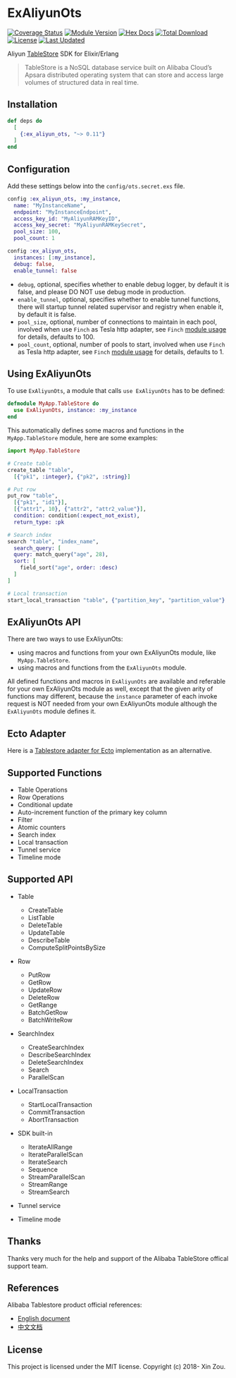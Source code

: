 # ExAliyunOts

[![Coverage Status](https://coveralls.io/repos/github/xinz/ex_aliyun_ots/badge.svg?branch=master)](https://coveralls.io/github/xinz/ex_aliyun_ots?branch=master)
[![Module Version](https://img.shields.io/hexpm/v/ex_aliyun_ots.svg)](https://hex.pm/packages/ex_aliyun_ots)
[![Hex Docs](https://img.shields.io/badge/hex-docs-lightgreen.svg)](https://hexdocs.pm/ex_aliyun_ots/)
[![Total Download](https://img.shields.io/hexpm/dt/ex_aliyun_ots.svg)](https://hex.pm/packages/ex_aliyun_ots)
[![License](https://img.shields.io/hexpm/l/ex_aliyun_ots.svg)](https://github.com/xinz/ex_aliyun_ots/blob/master/LICENSE)
[![Last Updated](https://img.shields.io/github/last-commit/xinz/ex_aliyun_ots.svg)](https://github.com/xinz/ex_aliyun_ots/commits/master)

Aliyun [TableStore](https://www.alibabacloud.com/product/table-store) SDK for Elixir/Erlang

> TableStore is a NoSQL database service built on Alibaba Cloud’s Apsara distributed operating system that can store and access large volumes of structured data in real time.

## Installation

```elixir
def deps do
  [
    {:ex_aliyun_ots, "~> 0.11"}
  ]
end
```

## Configuration

Add these settings below into the `config/ots.secret.exs` file.

```elixir
config :ex_aliyun_ots, :my_instance,
  name: "MyInstanceName",
  endpoint: "MyInstanceEndpoint",
  access_key_id: "MyAliyunRAMKeyID",
  access_key_secret: "MyAliyunRAMKeySecret",
  pool_size: 100,
  pool_count: 1

config :ex_aliyun_ots,
  instances: [:my_instance],
  debug: false,
  enable_tunnel: false
```

* `debug`, optional, specifies whether to enable debug logger, by default it is false, and please DO NOT use debug mode in production.
* `enable_tunnel`, optional, specifies whether to enable tunnel functions, there will startup tunnel related supervisor and registry when enable it, by default it is false.
* `pool_size`, optional, number of connections to maintain in each pool, involved when use `Finch` as Tesla http adapter, see `Finch` [module usage](https://hexdocs.pm/finch/Finch.html#module-usage) for details, defaults to 100.
* `pool_count`, optional, number of pools to start, involved when use `Finch` as Tesla http adapter, see `Finch` [module usage](https://hexdocs.pm/finch/Finch.html#module-usage) for details, defaults to 1.


## Using ExAliyunOts

To use `ExAliyunOts`, a module that calls `use ExAliyunOts` has to be defined:

```elixir
defmodule MyApp.TableStore do
  use ExAliyunOts, instance: :my_instance
end
```

This automatically defines some macros and functions in the `MyApp.TableStore` module, here are some examples:

```elixir
import MyApp.TableStore

# Create table
create_table "table",
  [{"pk1", :integer}, {"pk2", :string}]

# Put row
put_row "table",
  [{"pk1", "id1"}],
  [{"attr1", 10}, {"attr2", "attr2_value"}],
  condition: condition(:expect_not_exist),
  return_type: :pk

# Search index
search "table", "index_name",
  search_query: [
  query: match_query("age", 28),
  sort: [
    field_sort("age", order: :desc)
  ]
]

# Local transaction
start_local_transaction "table", {"partition_key", "partition_value"}
```

## ExAliyunOts API

There are two ways to use ExAliyunOts:

* using macros and functions from your own ExAliyunOts module, like `MyApp.TableStore`.
* using macros and functions from the `ExAliyunOts` module.

All defined functions and macros in `ExAliyunOts` are available and referable for your own ExAliyunOts module as well, except that the given arity of functions may different, because the `instance` parameter of each invoke request is NOT needed from your own ExAliyunOts module although the `ExAliyunOts` module defines it.


## Ecto Adapter

Here is a [Tablestore adapter for Ecto](https://hex.pm/packages/ecto_tablestore) implementation as an alternative.

## Supported Functions

* Table Operations
* Row Operations
* Conditional update
* Auto-increment function of the primary key column
* Filter
* Atomic counters
* Search index
* Local transaction
* Tunnel service
* Timeline mode

## Supported API


* Table
  * CreateTable
  * ListTable
  * DeleteTable
  * UpdateTable
  * DescribeTable
  * ComputeSplitPointsBySize

* Row
  * PutRow
  * GetRow
  * UpdateRow
  * DeleteRow
  * GetRange
  * BatchGetRow
  * BatchWriteRow

* SearchIndex
  * CreateSearchIndex
  * DescribeSearchIndex
  * DeleteSearchIndex
  * Search
  * ParallelScan

* LocalTransaction
  * StartLocalTransaction
  * CommitTransaction
  * AbortTransaction

* SDK built-in
  * IterateAllRange
  * IterateParallelScan
  * IterateSearch
  * Sequence
  * StreamParallelScan
  * StreamRange
  * StreamSearch

* Tunnel service
* Timeline mode

## Thanks

Thanks very much for the help and support of the Alibaba TableStore offical support team.

## References

Alibaba Tablestore product official references:

* [English document](https://www.alibabacloud.com/help/doc-detail/27280.htm)
* [中文文档](https://help.aliyun.com/document_detail/27280.html)

## License

This project is licensed under the MIT license. Copyright (c) 2018- Xin Zou.
